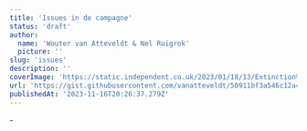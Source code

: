 ```yaml
---
title: 'Issues in de campagne'
status: 'draft'
author:
  name: 'Wouter van Atteveldt & Nel Ruigrok'
  picture: ''
slug: 'issues'
description: ''
coverImage: 'https://static.independent.co.uk/2023/01/18/13/Extinction%20Rebellion%20comp.jpg?width=1200'
url: 'https://gist.githubusercontent.com/vanatteveldt/50911bf3a546c12a48c198e253e9e292/raw/fdac71fd9e314edf902a0e1bd8058911fc2950aa/issues.html'
publishedAt: '2023-11-16T20:26:37.279Z'
---
```


\-

